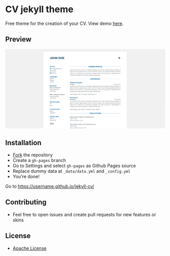 # CV jekyll theme

Free theme for the creation of your CV. View demo [here](jekyll-cv.stavrospanakakis.com).

## Preview
![Preview](./preview.png)

## Installation
- [Fork](https://github.com/stavrospanakakis/jekyll-cv/fork) the repository
- Create a ```gh-pages``` branch
- Go to Settings and select ```gh-pages``` as Github Pages source
- Replace dummy data at ```_data/data.yml``` and ```_config.yml```
- You're done!

Go to https://username.github.io/jekyll-cv/

## Contributing 
- Feel free to open issues and create pull requests for new features or skins

## License
- [Apache License](./LICENSE)

